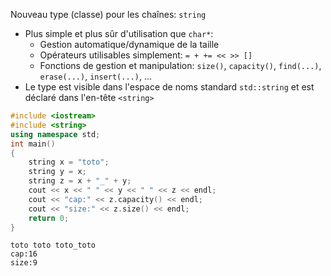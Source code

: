 Nouveau type (classe) pour les chaînes: ``string``
- Plus simple et plus sûr d'utilisation que ``char*``:  
	- Gestion automatique/dynamique de la taille 
	- Opérateurs utilisables simplement: ``= + += << >> []``
	- Fonctions de gestion et manipulation: ``size()``, ``capacity()``, ``find(...)``, ``erase(...)``,  ``insert(...)``, ...
- Le type est visible dans l'espace de noms standard ``std::string`` et est déclaré dans l'en-tête ``<string>``
```cpp
#include <iostream>  
#include <string>  
using namespace std;  
int main()  
{  
	string x = "toto";  
	string y = x;  
	string z = x + "_" + y;  
	cout << x << " " << y << " " << z << endl;  
	cout << "cap:" << z.capacity() << endl;  
	cout << "size:" << z.size() << endl;  
	return 0;  
}
```

```
toto toto toto_toto
cap:16
size:9
```
